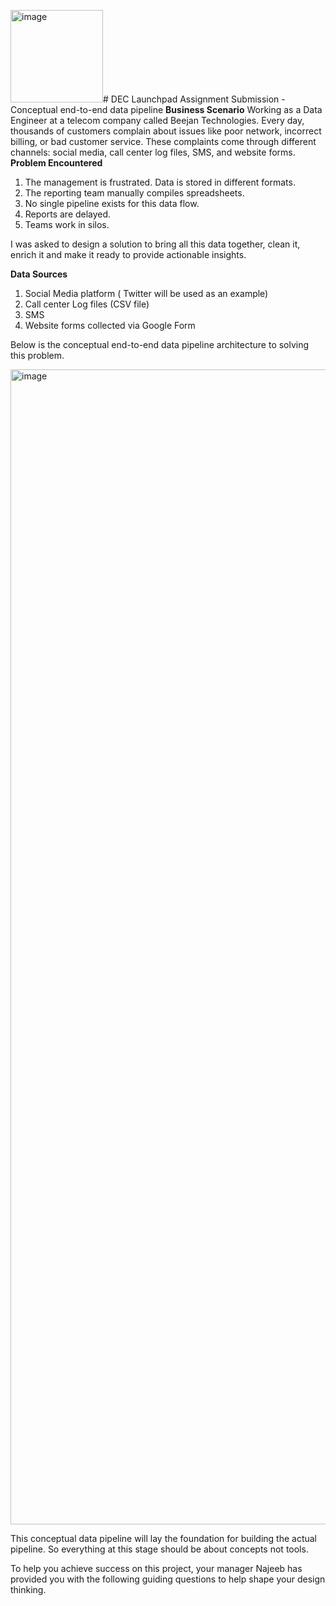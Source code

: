 <img width="148" height="148" alt="image" src="https://github.com/user-attachments/assets/1d36bf13-b028-4bac-b2c9-c0246e41304c" /># DEC Launchpad Assignment Submission - Conceptual end-to-end data pipeline
**Business Scenario**
Working as a Data Engineer at a telecom company called Beejan Technologies. Every day, thousands of customers complain about issues like poor network, incorrect billing, or bad customer service. These complaints come through different channels: social media, call center log files, SMS, and website forms.
**Problem Encountered**

1. The management is frustrated. Data is stored in different formats.
2. The reporting team manually compiles spreadsheets.
3. No single pipeline exists for this data flow.
4. Reports are delayed.
5. Teams work in silos.

I was asked to design a solution to bring all this data together, clean it, enrich it and make it ready to provide actionable insights.

**Data Sources**
1. Social Media platform ( Twitter will be used as an example)
2. Call center Log files (CSV file)
3. SMS
4. Website forms collected via Google Form

Below is the conceptual end-to-end data pipeline architecture to solving this problem.

<img width="2924" height="1848" alt="image" src="https://github.com/user-attachments/assets/938433f5-b1df-4a6e-9574-8f96686c6121" />


This conceptual data pipeline will lay the foundation for building the actual pipeline. So everything at this stage should be about concepts not tools.

To help you achieve success on this project, your manager Najeeb has provided you with the following guiding questions to help shape your design thinking.
